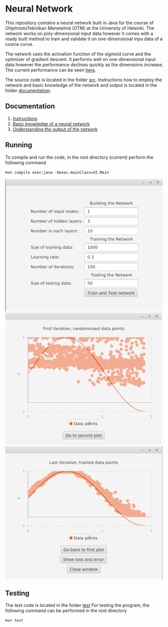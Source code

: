 # Neural Network

This repository contains a neural network built in Java for the course of OhjelmistoTekniikan Menetelmä 
(OTM) at the University of Helsinki. The network works on poly-dimensional input data however it comes with a 
ready built method to train and validate it on one-dimensional inpu data of a cosine curve.

The network uses the activation function of the sigmoid curve and the optimizer of gradient descent.
It performs well on one-dimensional input data however the performance declines quickly as the dimensions increase.
The current performance can be seen [here](https://github.com/alintulu/NNMaven/blob/master/src/README.md).

The source code 
is located in the folder [src](https://github.com/alintulu/NNMaven/tree/master/src). Instructions how
to employ the network and basic knowledge of the network and output is located in the folder 
[documentation](https://github.com/alintulu/NNMaven/tree/master/documentation).

## Documentation

  1. [Instructions](https://github.com/alintulu/NNMaven/blob/master/documentation/Instructions.md)
  2. [Basic knowledge of a neural network](https://github.com/alintulu/NNMaven/blob/master/documentation/UnderstandingTheNetwork.md)
  2. [Understanding the output of the network](https://github.com/alintulu/NNMaven/blob/master/documentation/UnderstandingTheOutput.md)
  
## Running 

To compile and run the code, in the root directory (current) perform the following command

```
mvn compile exec:java -Dexec.mainClass=UI.Main
```
![start screen](https://github.com/alintulu/NNMaven/blob/master/documentation/images/UIstartscreen.png)
![random points](https://github.com/alintulu/NNMaven/blob/master/documentation/images/UIrandompoints.png)
![trained points](https://github.com/alintulu/NNMaven/blob/master/documentation/images/UI.png)

## Testing

The test code is located in the folder [test](https://github.com/alintulu/NNMaven/tree/master/src/test/java/neuralnetwork/neuralnetworkmaven)
For testing the program, the following command can be performed in the root directory

```
mvn test
```
